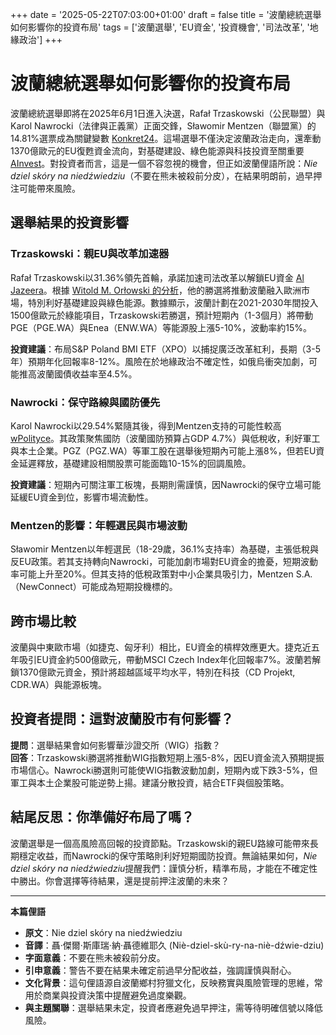 +++
date = '2025-05-22T07:03:00+01:00'
draft = false
title = '波蘭總統選舉如何影響你的投資布局'
tags = ['波蘭選舉', 'EU資金', '投資機會', '司法改革', '地緣政治']
+++

# 波蘭總統選舉如何影響你的投資布局

波蘭總統選舉即將在2025年6月1日進入決選，Rafał Trzaskowski（公民聯盟）與 Karol Nawrocki（法律與正義黨）正面交鋒，Sławomir Mentzen（聯盟黨）的14.81%選票成為關鍵變數 [Konkret24](https://www.newsweek.pl/opinie/kogo-poprze-slawomir-mentzen-rafal-trzaskowski-ma-szanse-sprytnie-to-rozegrac/l2xmkqs)。這場選舉不僅決定波蘭政治走向，還牽動1370億歐元的EU復甦資金流向，對基礎建設、綠色能源與科技投資至關重要 [AInvest](https://www.ainvest.com)。對投資者而言，這是一個不容忽視的機會，但正如波蘭俚語所說：*Nie dziel skóry na niedźwiedziu*（不要在熊未被殺前分皮），在結果明朗前，過早押注可能帶來風險。

## 選舉結果的投資影響

### Trzaskowski：親EU與改革加速器
Rafał Trzaskowski以31.36%領先首輪，承諾加速司法改革以解鎖EU資金 [Al Jazeera](https://www.aljazeera.com)。根據 [Witold M. Orłowski 的分析](https://www.rp.pl/opinie-ekonomiczne/art42335221-witold-m-orlowski-jak-zostac-prezydentem)，他的勝選將推動波蘭融入歐洲市場，特別利好基礎建設與綠色能源。數據顯示，波蘭計劃在2021-2030年間投入1500億歐元於綠能項目，Trzaskowski若勝選，預計短期內（1-3個月）將帶動PGE（PGE.WA）與Enea（ENW.WA）等能源股上漲5-10%，波動率約15%。

**投資建議**：布局S&P Poland BMI ETF（XPO）以捕捉廣泛改革紅利，長期（3-5年）預期年化回報率8-12%。風險在於地緣政治不確定性，如俄烏衝突加劇，可能推高波蘭國債收益率至4.5%。

### Nawrocki：保守路線與國防優先
Karol Nawrocki以29.54%緊隨其後，得到Mentzen支持的可能性較高 [wPolityce](https://wpolityce.pl/polityka/730145-mentzen-i-nawrocki-nareszcie-powazna-rozmowa-o-polsce)。其政策聚焦國防（波蘭國防預算占GDP 4.7%）與低稅收，利好軍工與本土企業。PGZ（PGZ.WA）等軍工股在選舉後短期內可能上漲8%，但若EU資金延遲釋放，基礎建設相關股票可能面臨10-15%的回調風險。

**投資建議**：短期內可關注軍工板塊，長期則需謹慎，因Nawrocki的保守立場可能延緩EU資金到位，影響市場流動性。

### Mentzen的影響：年輕選民與市場波動
Sławomir Mentzen以年輕選民（18-29歲，36.1%支持率）為基礎，主張低稅與反EU政策。若其支持轉向Nawrocki，可能加劇市場對EU資金的擔憂，短期波動率可能上升至20%。但其支持的低稅政策對中小企業具吸引力，Mentzen S.A.（NewConnect）可能成為短期投機標的。

## 跨市場比較
波蘭與中東歐市場（如捷克、匈牙利）相比，EU資金的槓桿效應更大。捷克近五年吸引EU資金約500億歐元，帶動MSCI Czech Index年化回報率7%。波蘭若解鎖1370億歐元資金，預計將超越區域平均水平，特別在科技（CD Projekt, CDR.WA）與能源板塊。

## 投資者提問：這對波蘭股市有何影響？
**提問**：選舉結果會如何影響華沙證交所（WIG）指數？  
**回答**：Trzaskowski勝選將推動WIG指數短期上漲5-8%，因EU資金流入預期提振市場信心。Nawrocki勝選則可能使WIG指數波動加劇，短期內或下跌3-5%，但軍工與本土企業股可能逆勢上揚。建議分散投資，結合ETF與個股策略。

## 結尾反思：你準備好布局了嗎？
波蘭選舉是一個高風險高回報的投資節點。Trzaskowski的親EU路線可能帶來長期穩定收益，而Nawrocki的保守策略則利好短期國防投資。無論結果如何，*Nie dziel skóry na niedźwiedziu*提醒我們：謹慎分析，精準布局，才能在不確定性中勝出。你會選擇等待結果，還是提前押注波蘭的未來？

---

**本篇俚語**  
- **原文**：Nie dziel skóry na niedźwiedziu  
- **音譯**：聶·傑爾·斯庫瑞·納·聶德維耶久 (Niè-dziel-skù-ry-na-niè-dźwie-dziu)  
- **字面意義**：不要在熊未被殺前分皮。  
- **引申意義**：警告不要在結果未確定前過早分配收益，強調謹慎與耐心。  
- **文化背景**：這句俚語源自波蘭鄉村狩獵文化，反映務實與風險管理的思維，常用於商業與投資決策中提醒避免過度樂觀。  
- **與主題關聯**：選舉結果未定，投資者應避免過早押注，需等待明確信號以降低風險。
